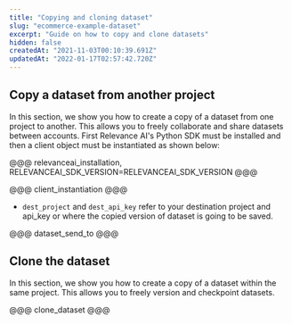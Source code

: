 ```yaml
---
title: "Copying and cloning dataset"
slug: "ecommerce-example-dataset"
excerpt: "Guide on how to copy and clone datasets"
hidden: false
createdAt: "2021-11-03T00:10:39.691Z"
updatedAt: "2022-01-17T02:57:42.720Z"
---
```

## Copy a dataset from another project


In this section, we show you how to create a copy of a dataset from one project to another. This allows you to freely collaborate and share datasets between accounts.
First Relevance AI's Python SDK must be installed and then a client object must be instantiated as shown below:

@@@ relevanceai_installation, RELEVANCEAI_SDK_VERSION=RELEVANCEAI_SDK_VERSION @@@

@@@ client_instantiation @@@


- `dest_project` and `dest_api_key` refer to your destination project and api_key or where the copied version of dataset is going to be saved.

@@@ dataset_send_to @@@

## Clone the dataset

In this section, we show you how to create a copy of a dataset within the same project. This allows you to freely version and checkpoint datasets.

@@@ clone_dataset @@@
